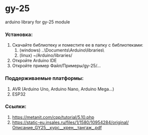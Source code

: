 # gy-25
arduino library for gy-25 module

### Установка:
1) Скачайте библиотеку и поместите ее в папку с библиотеками:
    1) (windows) ..\Documents\Arduino\libraries\
    2) (linux) ~/Arduino/libraries/
2) Откройте Arduino IDE
3) Откройте пример Файл/Примеры/gy-25/...

### Поддерживаемые платформы:
1) AVR (Arduino Uno, Arduino Nano, Arduino Mega...)
2) ESP32

### Ссылки:
1) https://metanit.com/cpp/tutorial/5.10.php
2) https://static-eu.insales.ru/files/1/1580/10954284/original/Описание_GY25__курс__крен__тангаж_.pdf
